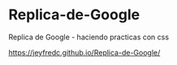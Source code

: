 # Replica-de-Google
Replica de Google - haciendo practicas con css

https://jeyfredc.github.io/Replica-de-Google/
